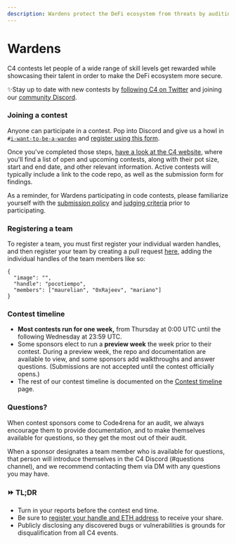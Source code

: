 ```yaml
---
description: Wardens protect the DeFi ecosystem from threats by auditing code.
---
```


# Wardens

C4 contests let people of a wide range of skill levels get rewarded while showcasing their talent in order to make the DeFi ecosystem more secure.

✨Stay up to date with new contests by [following C4 on Twitter](https://twitter.com/code423n4) and joining our [community Discord](https://discord.gg/EY5dvm3evD).

### Joining a contest

Anyone can participate in a contest. Pop into Discord and give us a howl in `#`[`i-want-to-be-a-warden`](https://discord.gg/pmGC2gH9Mg) and [register using this form](https://code423n4.com/warden-registration/).

Once you've completed those steps, [have a look at the C4 website](https://code423n4.com), where you'll find a list of open and upcoming contests, along with their pot size, start and end date, and other relevant information. Active contests will typically include a link to the code repo, as well as the submission form for findings.&#x20;

As a reminder, for Wardens participating in code contests, please familiarize yourself with the [submission policy](submission-policy.md) and [judging criteria](judging-criteria.md) prior to participating.

### Registering a team

To register a team, you must first register your individual warden handles, and then register your team by creating a pull request [here](https://github.com/code-423n4/code423n4.com), adding the individual handles of the team members like so:

```
{
  "image": "",
  "handle": "pocotiempo",
  "members": ["maurelian", "0xRajeev", "mariano"]
}
```

### Contest timeline

* **Most contests run for one week,** from Thursday at 0:00 UTC until the following Wednesday at 23:59 UTC.
* Some sponsors elect to run a **preview week** the week prior to their contest. During a preview week, the repo and documentation are available to view, and some sponsors add walkthroughs and answer questions. (Submissions are not accepted until the contest officially opens.)
* The rest of our contest timeline is documented on the [Contest timeline](../../structure/our-process/) page.

### Questions?&#x20;

When contest sponsors come to Code4rena for an audit, we always encourage them to provide documentation, and to make themselves available for questions, so they get the most out of their audit.&#x20;

When a sponsor designates a team member who is available for questions, that person will introduce themselves in the C4 Discord (#questions channel), and we recommend contacting them via DM with any questions you may have.

### ⏩ TL;DR

* Turn in your reports before the contest end time.
* Be sure to [register your handle and ETH address](https://code423n4.com/warden-registration/) to receive your share.
* Publicly disclosing any discovered bugs or vulnerabilities is grounds for disqualification from all C4 events.

